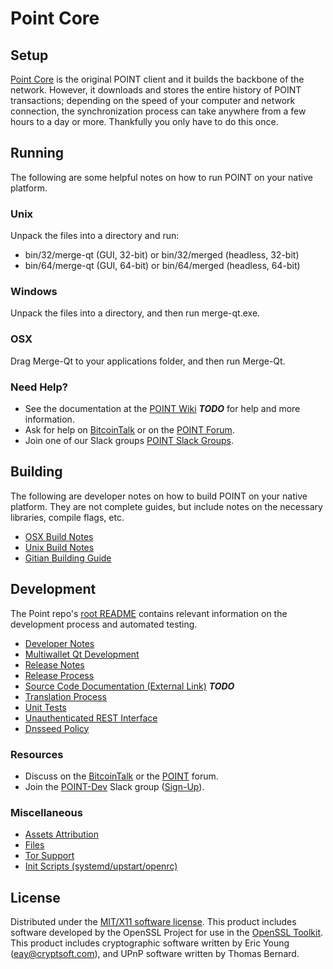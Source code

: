 Point Core
=====================

Setup
---------------------
[Point Core](http://POINT.org/wallet) is the original POINT client and it builds the backbone of the network. However, it downloads and stores the entire history of POINT transactions; depending on the speed of your computer and network connection, the synchronization process can take anywhere from a few hours to a day or more. Thankfully you only have to do this once.

Running
---------------------
The following are some helpful notes on how to run POINT on your native platform.

### Unix

Unpack the files into a directory and run:

- bin/32/merge-qt (GUI, 32-bit) or bin/32/merged (headless, 32-bit)
- bin/64/merge-qt (GUI, 64-bit) or bin/64/merged (headless, 64-bit)

### Windows

Unpack the files into a directory, and then run merge-qt.exe.

### OSX

Drag Merge-Qt to your applications folder, and then run Merge-Qt.

### Need Help?

* See the documentation at the [POINT Wiki](https://en.bitcoin.it/wiki/Main_Page) ***TODO***
for help and more information.
* Ask for help on [BitcoinTalk](https://bitcointalk.org/index.php?topic=1262920.0) or on the [POINT Forum](http://forum.POINT.org/).
* Join one of our Slack groups [POINT Slack Groups](https://POINT.org/slack-logins/).

Building
---------------------
The following are developer notes on how to build POINT on your native platform. They are not complete guides, but include notes on the necessary libraries, compile flags, etc.

- [OSX Build Notes](build-osx.md)
- [Unix Build Notes](build-unix.md)
- [Gitian Building Guide](gitian-building.md)

Development
---------------------
The Point repo's [root README](https://github.com/POINT-Project/POINT/blob/master/README.md) contains relevant information on the development process and automated testing.

- [Developer Notes](developer-notes.md)
- [Multiwallet Qt Development](multiwallet-qt.md)
- [Release Notes](release-notes.md)
- [Release Process](release-process.md)
- [Source Code Documentation (External Link)](https://dev.visucore.com/bitcoin/doxygen/) ***TODO***
- [Translation Process](translation_process.md)
- [Unit Tests](unit-tests.md)
- [Unauthenticated REST Interface](REST-interface.md)
- [Dnsseed Policy](dnsseed-policy.md)

### Resources

* Discuss on the [BitcoinTalk](https://bitcointalk.org/index.php?topic=1262920.0) or the [POINT](http://forum.POINT.org/) forum.
* Join the [POINT-Dev](https://POINT-dev.slack.com/) Slack group ([Sign-Up](https://POINT-dev.herokuapp.com/)).

### Miscellaneous
- [Assets Attribution](assets-attribution.md)
- [Files](files.md)
- [Tor Support](tor.md)
- [Init Scripts (systemd/upstart/openrc)](init.md)

License
---------------------
Distributed under the [MIT/X11 software license](http://www.opensource.org/licenses/mit-license.php).
This product includes software developed by the OpenSSL Project for use in the [OpenSSL Toolkit](https://www.openssl.org/). This product includes
cryptographic software written by Eric Young ([eay@cryptsoft.com](mailto:eay@cryptsoft.com)), and UPnP software written by Thomas Bernard.
